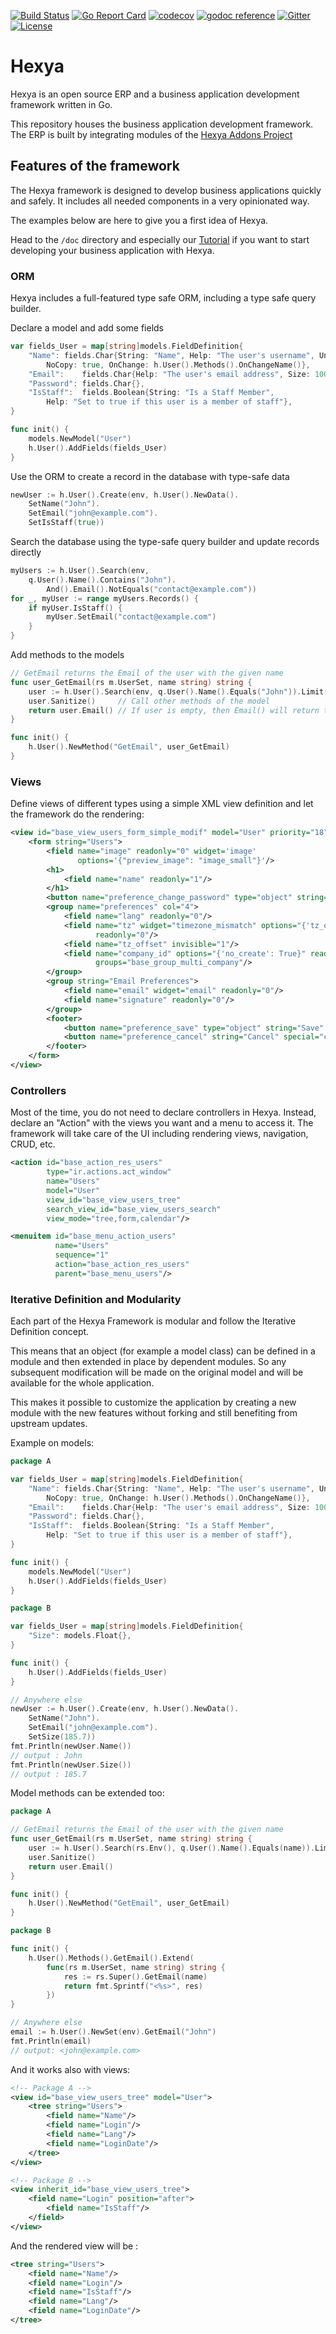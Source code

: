 [![Build Status](https://travis-ci.com/gleke/hexya.svg?branch=master)](https://travis-ci.com/gleke/hexya)
[![Go Report Card](https://goreportcard.com/badge/gleke/hexya)](https://goreportcard.com/report/gleke/hexya)
[![codecov](https://codecov.io/gh/gleke/hexya/branch/master/graph/badge.svg)](https://codecov.io/gh/gleke/hexya)
[![godoc reference](https://godoc.org/github.com/gleke/hexya?status.png)](https://godoc.org/github.com/gleke/hexya)
[![Gitter](https://badges.gitter.im/gleke/community.svg)](https://gitter.im/gleke/community?utm_source=badge&utm_medium=badge&utm_campaign=pr-badge)
[![License](https://img.shields.io/badge/License-Apache%202.0-blue.svg)](https://opensource.org/licenses/Apache-2.0)

# Hexya

Hexya is an open source ERP and a business application development framework
written in Go.

This repository houses the business application development framework.
The ERP is built by integrating modules of the [Hexya Addons Project](https://github.com/hexya-addons)

## Features of the framework

The Hexya framework is designed to develop business applications quickly and safely.
It includes all needed components in a very opinionated way.

The examples below are here to give you a first idea of Hexya. 

Head to the `/doc` directory and especially our [Tutorial](./doc/tutorial.adoc) if you want to start developing your business application with Hexya.

### ORM

Hexya includes a full-featured type safe ORM, including a type safe query builder.

Declare a model and add some fields
```go
var fields_User = map[string]models.FieldDefinition{
    "Name": fields.Char{String: "Name", Help: "The user's username", Unique: true,
        NoCopy: true, OnChange: h.User().Methods().OnChangeName()},
    "Email":    fields.Char{Help: "The user's email address", Size: 100, Index: true},
    "Password": fields.Char{},
    "IsStaff":  fields.Boolean{String: "Is a Staff Member", 
        Help: "Set to true if this user is a member of staff"},
}

func init() {
	models.NewModel("User")
	h.User().AddFields(fields_User)
}
```

Use the ORM to create a record in the database with type-safe data
```go
newUser := h.User().Create(env, h.User().NewData().
	SetName("John").
	SetEmail("john@example.com").
	SetIsStaff(true))
```

Search the database using the type-safe query builder and update records directly
```go
myUsers := h.User().Search(env,
	q.User().Name().Contains("John").
		And().Email().NotEquals("contact@example.com"))
for _, myUser := range myUsers.Records() {
    if myUser.IsStaff() {
        myUser.SetEmail("contact@example.com")
    }	
}
```

Add methods to the models
```go
// GetEmail returns the Email of the user with the given name
func user_GetEmail(rs m.UserSet, name string) string {
    user := h.User().Search(env, q.User().Name().Equals("John")).Limit(1)
    user.Sanitize()     // Call other methods of the model
    return user.Email() // If user is empty, then Email() will return the empty string
}

func init() {
    h.User().NewMethod("GetEmail", user_GetEmail)
}
```

### Views

Define views of different types using a simple XML view definition and let the framework do the rendering:

```xml
<view id="base_view_users_form_simple_modif" model="User" priority="18">
    <form string="Users">
        <field name="image" readonly="0" widget='image'
               options='{"preview_image": "image_small"}'/>
        <h1>
            <field name="name" readonly="1"/>
        </h1>
        <button name="preference_change_password" type="object" string="Change password"/>
        <group name="preferences" col="4">
            <field name="lang" readonly="0"/>
            <field name="tz" widget="timezone_mismatch" options="{'tz_offset_field': 'tz_offset'}"
                   readonly="0"/>
            <field name="tz_offset" invisible="1"/>
            <field name="company_id" options="{'no_create': True}" readonly="0"
                   groups="base_group_multi_company"/>
        </group>
        <group string="Email Preferences">
            <field name="email" widget="email" readonly="0"/>
            <field name="signature" readonly="0"/>
        </group>
        <footer>
            <button name="preference_save" type="object" string="Save" class="btn-primary"/>
            <button name="preference_cancel" string="Cancel" special="cancel" class="btn-default"/>
        </footer>
    </form>
</view>
```

### Controllers

Most of the time, you do not need to declare controllers in Hexya. 
Instead, declare an "Action" with the views you want and a menu to access it.
The framework will take care of the UI including rendering views, navigation, CRUD, etc.

```xml
<action id="base_action_res_users" 
        type="ir.actions.act_window" 
        name="Users" 
        model="User"
        view_id="base_view_users_tree" 
        search_view_id="base_view_users_search" 
        view_mode="tree,form,calendar"/>

<menuitem id="base_menu_action_users" 
          name="Users" 
          sequence="1" 
          action="base_action_res_users"
          parent="base_menu_users"/>
```

### Iterative Definition and Modularity

Each part of the Hexya Framework is modular and follow the Iterative Definition concept.

This means that an object (for example a model class) can be defined in a module and then extended in place by dependent modules.
So any subsequent modification will be made on the original model and will be available for the whole application.

This makes it possible to customize the application by creating a new module with the new features without forking and still benefiting from upstream updates.

Example on models:
```go
package A

var fields_User = map[string]models.FieldDefinition{
    "Name": fields.Char{String: "Name", Help: "The user's username", Unique: true,
        NoCopy: true, OnChange: h.User().Methods().OnChangeName()},
    "Email":    fields.Char{Help: "The user's email address", Size: 100, Index: true},
    "Password": fields.Char{},
    "IsStaff":  fields.Boolean{String: "Is a Staff Member", 
        Help: "Set to true if this user is a member of staff"},
}

func init() {
    models.NewModel("User")
    h.User().AddFields(fields_User)
}
```
```go
package B

var fields_User = map[string]models.FieldDefinition{
    "Size": models.Float{},
}

func init() {
    h.User().AddFields(fields_User)
}
```
```go
// Anywhere else
newUser := h.User().Create(env, h.User().NewData().
	SetName("John").
	SetEmail("john@example.com").
	SetSize(185.7))
fmt.Println(newUser.Name())
// output : John
fmt.Println(newUser.Size())
// output : 185.7
```

Model methods can be extended too:

```go
package A

// GetEmail returns the Email of the user with the given name
func user_GetEmail(rs m.UserSet, name string) string {
    user := h.User().Search(rs.Env(), q.User().Name().Equals(name)).Limit(1)
    user.Sanitize()     
    return user.Email() 
}

func init() {
    h.User().NewMethod("GetEmail", user_GetEmail)
}
```
```go
package B

func init() {
    h.User().Methods().GetEmail().Extend(
    	func(rs m.UserSet, name string) string {
    	    res := rs.Super().GetEmail(name)
    	    return fmt.Sprintf("<%s>", res)
    	})
}
```
```go
// Anywhere else
email := h.User().NewSet(env).GetEmail("John")
fmt.Println(email)
// output: <john@example.com>
```

And it works also with views:
```xml
<!-- Package A -->
<view id="base_view_users_tree" model="User">
    <tree string="Users">
        <field name="Name"/>
        <field name="Login"/>
        <field name="Lang"/>
        <field name="LoginDate"/>
    </tree>
</view>
```
```xml
<!-- Package B -->
<view inherit_id="base_view_users_tree">
    <field name="Login" position="after">
        <field name="IsStaff"/>
    </field>
</view>
```
And the rendered view will be :
```xml
<tree string="Users">
    <field name="Name"/>
    <field name="Login"/>
    <field name="IsStaff"/>
    <field name="Lang"/>
    <field name="LoginDate"/>
</tree>
```
